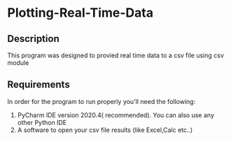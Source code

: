 # Plotting-Real-Time-Data

<html>
  <head>
    <title>Plotting Real Time Data</title>
    <meta lang="en/us">
    <meta charset="utf-8">
  </head>
  
  <body>
  <h2>Description</h2>
  <p>This program was designed to provied real time data to a csv file using csv module</p>
  <h2>Requirements</h2>
  <p>In order for the program to run properly you'll need the following:
    <ol>
      <li>PyCharm IDE version 2020.4( recommended). You can also use any other Python IDE</li>
      <li>A software to open your csv file results (like Excel,Calc etc..)</li>
  </ol>
  </body>
  </html>
